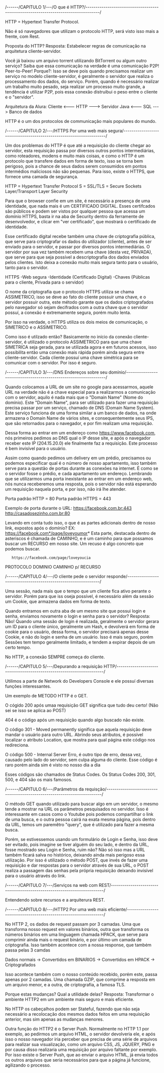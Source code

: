 /------/CAPITULO 1/---/O que é HTTP?/-------------------------------------------------------------------------------------/

HTTP = Hypertext Transfer Protocol.

Não é só navegadores que utilizam o protocolo HTTP, será visto isso mais a frente, com Rest.

Proposta do HTTP?
Resposta: Estabelecer regras de comunicação na arquitetura cliente-servidor.

Você já baixou um arquivo torrent utilizando BitTorrent ou algum outro serviço? Saiba que essa comunicação na verdade é uma comunicação P2P! Peer-to-Peer!
Porque?: Isso se deve pois quando precisamos realizar um serviço no modelo cliente-servidor, é geralmente o servidor que realiza o processamento dos dados, do serviço. Porém, quando é necessário realizar um trabalho muito pesado, seja realizar um processo muito grande, a tendência é utilizar P2P, pois essa conexão distruibui o peso entre o cliente e o "servidor".

Arquitetura da Alura:
Cliente  <--- HTTP ---> Servidor Java  <--- SQL ---> Banco de dados

HTTP é o um dos protocolos de communicação mais populares do mundo.

/------/CAPITULO 2/---/HTTPS Por uma web mais segura/---------------------------------------------------------------------/

Um dos problemas do HTTP é que até a requisição do cliente chegar ao servidor, esta requisição passa por diversos outros pontos intermediárias, como roteadores, modens e muito mais coisas, e como o HTTP é um protocolo que transfere dados em forma de texto, isso se torna bem perigoso, pois a chance de seus dados serem consumidos em pontos intermédios maliciosos não são pequenas. Para isso, existe o HTTPS, que fornece uma camada de segurança.

HTTP = Hypertext Transfer Protocol
S = SSL/TLS = Secure Sockets Layer/Transport Layer Security

Para que o browser confie em um site, é necessário a presença de uma identidade, que nada mais é um CERTIFICADO DIGITAL. Esses certifcados são públicos e podem ser vistos por qualquer pessoa que acessa um domínio HTTPS, basta ir na aba de Security dentro da ferramente de desenvolvedor, e clicar em "ver certificado", que mostrará o certificado de identidade.

Esse certificado digital recebe também uma chave de criptografia pública, que serve para criptografar os dados do utilizador (cliente), antes de ser enviado para o servidor, e passar por diversos pontos intermediárias. O servidor por sua vez também recebem uma chave (desta vez, PRIVADA), que serve para que seja possível a descriptografia dos dados enviados pelos clientes. Isto deixa a conexão muito mais segura tanto para o usuário, tanto para o servidor.

HTTPS
-Web segura
-Identidade (Certificado Digital)
-Chaves (Públicas para o cliente, Privada para o servidor)

O nome da criptografia que o protocolo HTTPS utiliza se chama ASSIMETRICO, isso se deve ao fato do cliente possuir uma chave, e o servidor possuir outra, este método garante que os dados criptografados pelo navegador só sejam decifrados com a outra chave que o servidor possuí, a conexão é extremamente segura, porém muito lenta.

Por isso na verdade, o HTTPS utiliza os dois meios de comunicação, o SIMETRICO e o ASSIMETRICO.

Como isso é utilzado então?
Basicamente no início da conexão cliente-servidor, é utilizado o protocolo ASSIMETRICO para que uma chave SIMETRICA seja gerada, para se utilizada agora e em futuros acessos, isso possibilita então uma conexão mais rápida porém ainda segura entre cliente-servidor. Cada cliente possuí uma chave simétrica para se comunicar com o servidor. Por isso é seguro.

/------/CAPITULO 3/---/DNS Endereços sobre seu domínio/-------------------------------------------------------------------/

Quando colocamos a URL de um site no google para acessarmos, aquele URL na verdade não é a chave especial para a realizarmos a comunicação com o servidor, aquilo é nada mais que o "Domain Name" (Nome do domínio). Este "Domain Name", para ser utilizado para fazer uma requisição precisa passar por um serviço, chamado de DNS (Domain Name System). Este serviço funciona de uma forma similar a um banco de dados, na onde armazena o Domain Name de vários sites, e consequentemente seus IPS, que são retornados para o navegador, e por fim realizam uma requisição.

Dessa forma ao entrar em um endereço como https://www.facebook.com, nós primeiros pedimos ao DNS qual o IP desse site, e após o navegador receber este IP (204.15.20.0) ele finalmente faz a requisição. Este processo é bem invisível para o usuário.

Assim como quando pedimos um delivery em um prédio, precisamos ou podemos especificar qual é o número de nosso apartamento, isso também serve para a questão de portas durante as conexões na internet. È como se o servidor fosse o prédio, e cada apartamento um endereço. Lembrando que se utilizarmos uma porta inexistante ao entrar em um endereço web, nós nunca receberemos uma resposta, pois o servidor não está esperando um requisição naquela porta, e por isso, não irá lhe atender.

Porta padrão HTTP = 80
Porta padrão HTTPS = 443

Exemplo de porta durante o URL:
https://facebook.com.br:443
http://casadosezinho.com.br:80

Levando em conta tudo isso, o que é as partes adicionais dentro de nosso link, expostos após o domínio?
EX: https://facebook.com*/page/loveyoumor*
Esta parte, destacada dentro de asteriscos é chamada de CAMINHO, e é um caminho para que possamos buscar um RECURSO em nosso site. Um recuso é algo concreto que podemos buscar.

       https://facebook.com/page/loveyoucia
PROTOCOLO         DOMINIO       CAMINHO p/ RECURSO

/------/CAPITULO 4/---/O cliente pede o servidor responde/----------------------------------------------------------------/

Uma sessão, nada mais que o tempo que um cliente fica ativo perante o servidor. Porém para que iss oseja possível, é necessário além da sessão um Cookie, que armazena dados em forma de texto.

Quando entramos em outra aba de um mesmo site que possui login e senha, enviamos novamente o login e senha para o servidor?
Resposta: Não! Quando uma sessão de login é realizada, geralmente o servidor gerara um ID para o cliente único, geralmente um Hash, e devolverá em forma de cookie para o usuário, dessa forma, o servidor precisará apenas desse Cookie, e não do login e senha de um usuário. Isso é mais seguro, porém Sessões tem tempo geralmente limitado, e tendem a expirar depois de um certo tempo.

No HTTP, a conexão SEMPRE começa do cliente.

/------/CAPITULO 5/---/Depurando a requisição HTTP/-----------------------------------------------------------------------/

Utilimos a parte de Network do Developers Console e ele possuí diversas funções interessantes.

Um exemplo de METODO HTTP é o GET.

O cógido 200 após umaa requisição GET significa que tudo deu certo! (Não sei se isso se aplica ao POST)

404 é o código após um requisição quando algo buscado não existe.

O código 301 - Moved permanently significa que aquela requisição deve mandar o usuário para outro URL. Abrindo seus atributos, é possível localizar o atributo Location, que mostra para qual página este código nos redireciona.

O código 500 - Internal Server Erro, é outro tipo de erro, dessa vez, causado pelo lado do servidor, sem culpa alguma do cliente. Esse código é raro porém ainda sim é visto no nosso dia a dia

Esses códigos são chamados de Status Codes. Os Status Codes 200, 301, 500, e 404 são os mais famosos.

/------/CAPITULO 6/---/Parâmetros da requisção/---------------------------------------------------------------------------/

O método GET quando utilizado para buscar algo em um servidor, o mesmo tende a mostrar na URL os parâmetros pesquisados no servidor. Isso é interessante em casos como o Youtube pois podemos compartilhar o link de uma busca, e o outra pessoa cairá na exata mesma página, pois dentro da URL, temos um paremêtro "query", que é utilizado para fazer a mesma busca.

Porém, se estivessemos usando um formulário de Login e Senha, isso deve ser evitado, pois imagine se tiver alguém do seu lado, e dentro da URL, fosse mostrado seu Login e Senha, ruim não? Não só isso mas a URL também ficará salva no histórico, deixando ainda mais perigoso essa utilização. Por isso é utilizado o método POST, que invés de fazer uma requisição e dar respostas para o servidor através de sua URL, o POST realiza a passagem das senhas pela própria requisição deixando invisível para o usuário através do link.

/------/CAPITULO 7/---/Serviços na web com REST/--------------------------------------------------------------------------/

Entendendo sobre recursos e a arquiterura REST.

/------/CAPITULO 8/---/HTTP2 Por uma web mais eficiente/------------------------------------------------------------------/

No HTTP 2, os dados de request passam por 3 camadas. Uma que transforma nosso request em valores binários, outra que transforma os números binários em uma linguagem chamada HPACK, que serve para comprimir ainda mais o request binário, e por último um camada de criptografia. Isso também acontece com a nossa response, que também passa pelas 3 camdas

Dados normais -> Convertidos em BINARIOS -> Convertidos em HPACK -> Criptografados

Isso acontece também com o nosso conteúdo recebido, porém este, passa apenas por 2 camadas. Uma chamada GZIP, que comprime a resposta em um arquivo menor, e a outra, de criptografia, a famosa TLS.

Porque estas mudanças? Qual a utilidade delas?
Resposta: Transformar o ambiente HTTP2 em um ambiente mais seguro e mais eficiente.

No HTTP os cabeçalhos podem ser Stateful, fazendo que não seja necessário a recolocação dos mesmos dados feitos em uma requisição anterior, mas sim apenas as mudanças menores.

Outra função do HTTP2 é o Server Push. Normalmente no HTTP 1.1 por exemplo, ao pedirmos um arquivo HTML, o servidor devolveria ele, e após isso o nosso navegador iria perceber que precisa de uma série de arquivos para realizar sua visualização, como um arquivo CSS, JS, JQUERY, PNG e por causa disso realizaria uma requisição por arquivo faltante por exemplo. Por isso existe o Server Push, que ao enviar o arquivo HTML, já envia todos os outros arquivos que seria necessários para que a página já funcione, agilizando o processo.